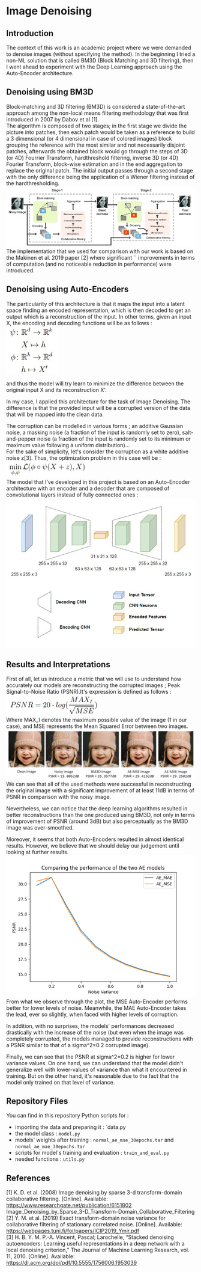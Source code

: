 # Image Denoising

## Introduction

The context of this work is an academic project where we were demanded to denoise images (without specifying the method). In the beginning I tried a non-ML solution that is called BM3D (Block Matching and 3D filtering), then I went ahead to experiment with the Deep Learning approach using the Auto-Encoder architecture.

## Denoising using BM3D

Block-matching and 3D filtering (BM3D) is considered a state-of-the-art approach among the non-local means filtering methodology that was first introduced in 2007 by Dabov et al [1].<br>
The algorithm is composed of two stages; in the first stage we divide the picture into patches, then each patch would be taken as a reference to build a 3 dimensional (or 4 dimensional in case of colored images) block grouping the reference with the most similar and not necessarily disjoint patches, afterwards the obtained block would go through the steps of 3D (or 4D) Fourrier Transform, hardthreshold filtering, inverse 3D (or 4D) Fourier Transform, block-wise estimation and in the end aggregation to replace the original patch. The initial output passes through a second stage with the only difference being the application of a Wiener filtering instead of the hardthresholding.<br>
![](https://raw.githubusercontent.com/AlaaBenZekri/Image_Denoising/main/images_for_readme/bm3d.png)<br>
The implementation that we used for comparison with our work is based on the Makinen et al. 2019 paper [2] where significant ¨ improvements in terms of computation (and no noticeable reduction in performance) were introduced.<br>

## Denoising using Auto-Encoders

The particularity of this architecture is that it maps the input into a latent space finding an encoded representation, which is then decoded to get an output which is a reconstruction of the input. In other terms, given an input X, the encoding and decoding functions will be as follows :<br>
![](https://raw.githubusercontent.com/AlaaBenZekri/Image_Denoising/main/equations/eq1.JPG)<br>

and thus the model will try learn to minimize the difference between the original input X and its reconstruction X'.<br>

In my case, I applied this architecture for the task of Image Denoising. The difference is that the provided input will be a corrupted version of the data that will be mapped into the clean data.<br>

The corruption can be modelled in various forms ; an additive Gaussian noise, a masking noise (a fraction of the input is randomly set to zero), salt-and-pepper noise (a fraction of the input is randomly set to its minimum or maximum value following a uniform distribution)...<br>
For the sake of simplicity, let's consider the corruption as a white additive noise z[3]. Thus, the optimization problem in this case will be :<br>
![](https://raw.githubusercontent.com/AlaaBenZekri/Image_Denoising/main/equations/eq2.JPG)<br>
The model that I’ve developed in this project is based on an Auto-Encoder architecture with an encoder and a decoder that are composed of convolutional layers instead of fully connected ones :<br>
![](https://raw.githubusercontent.com/AlaaBenZekri/Image_Denoising/main/images_for_readme/autoencodercnn.JPG)<br>

## Results and Interpretations

First of all, let us introduce a metric that we will use to understand how accurately our models are reconstructing the corrupted images ; Peak Signal-to-Noise Ratio (PSNR).It's expression is defined as follows :<br>
![](https://raw.githubusercontent.com/AlaaBenZekri/Image_Denoising/main/equations/eq3.JPG)<br>
Where MAX_I denotes the maximum possible value of the image (1 in our case), and MSE represents the Mean Squared Error between two images.<br>
![](https://raw.githubusercontent.com/AlaaBenZekri/Image_Denoising/main/images_for_readme/result.png)<br>
We can see that all of the used methods were successful in reconstructing the original image with a significant improvement of at least 11dB in terms of PSNR in comparison with the noisy image.<br>

Nevertheless, we can notice that the deep learning algorithms resulted in better reconstructions than the one produced using BM3D, not only in terms of improvement of PSNR (around 3dB) but also perceptually as the BM3D image was over-smoothed.<br>

Moreover, it seems that both Auto-Encoders resulted in almost identical results. However, we believe that we should delay our judgement until looking at further results.<br>
![](https://raw.githubusercontent.com/AlaaBenZekri/Image_Denoising/main/images_for_readme/plot.png)<br>
From what we observe through the plot, the MSE Auto-Encoder performs better for lower levels of noise. Meanwhile, the MAE Auto-Encoder takes the lead, ever so slightly, when faced with higher levels of corruption.<br>

In addition, with no surprises, the models' performances decreased drastically with the increase of the noise (but even when the image was completely corrupted, the models managed to provide reconstructions with a PSNR similar to that of a sigma^2=0.2 corrupted image).<br>

Finally, we can see that the PSNR at sigma^2=0.2 is higher for lower variance values. On one hand, we can understand that the model didn't generalize well with lower-values of variance than what it encountered in training. But on the other hand, it's reasonable due to the fact that the model only trained on that level of variance.<br>

## Repository Files

You can find in this repository Python scripts for :
- importing the data and preparing it : `data.py
- the model class : `model.py`
- models' weights after training : `normal_ae_mse_30epochs.tar` and `normal_ae_mae_30epochs.tar`
- scripts for model's training and evaluation : `train_and_eval.py`
- needed functions : `utils.py`

## References

[1] K. D. et al. (2008) Image denoising by sparse 3-d transform-domain collaborative filtering. [Online]. Available: https://www.researchgate.net/publication/6151802 Image_Denoising_by_Sparse_3-D_Transform-Domain_Collaborative_Filtering<br>
[2] Y. M. et al. (2019) Exact transform-domain noise variance for collaborative filtering of stationary correlated noise. [Online]. Available: https://webpages.tuni.fi/foi/papers/ICIP2019_Ymir.pdf<br>
[3] H. B. Y. M. P.-A. Vincent, Pascal; Larochelle, “Stacked denoising autoencoders: Learning useful representations in a deep network with a local denoising criterion,” The Journal of Machine Learning Research, vol. 11, 2010. [Online]. Available: https://dl.acm.org/doi/pdf/10.5555/1756006.1953039
